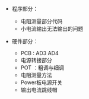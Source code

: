 * 程序部分：
  * 电阻测量部分代码
  * 小电流输出无法输出的问题
    
* 硬件部分：
  * PCB : AD3 AD4
  * 电源转接部分
  * POT ：粗调与细调
  * 电阻测量方法
  * Power板电源开关
  * 输出电流跳线帽
